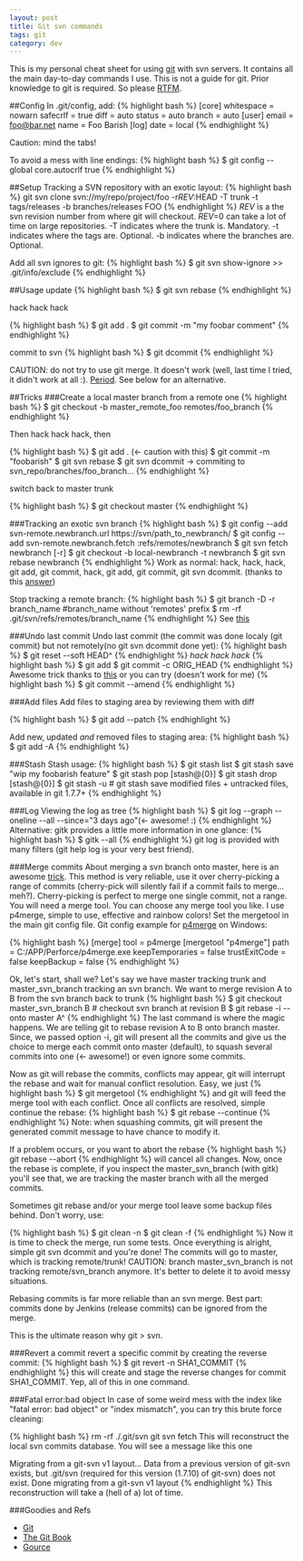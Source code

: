 ```yaml
---
layout: post
title: Git svn commands
tags: git
category: dev
---
```


This is my personal cheat sheet for using [git](http://git-scm.com/) with svn servers. It contains all the main day-to-day commands I use. This is not a guide for git. Prior knowledge to git is required. So please [RTFM](http://git-scm.com/book/en/Git-and-Other-Systems-Git-and-Subversion).

##Config
In .git/config, add:
{% highlight bash %}
[core]
	whitespace = nowarn
	safecrlf = true
	diff = auto
	status = auto
	branch = auto
[user]
	email = foo@bar.net
	name = Foo Barish
[log]
	date = local
{% endhighlight %}

Caution: mind the tabs!

To avoid a mess with line endings:
{% highlight bash %}
$ git config --global core.autocrlf true
{% endhighlight %}

##Setup
Tracking a SVN repository with an exotic layout:
{% highlight bash %}
git svn clone svn://my/repo/project/foo -r$REV$:HEAD -T trunk -t tags/releases -b branches/releases FOO
{% endhighlight %}
$REV$ is a the svn revision number from where git will checkout. $REV$=0 can take a lot of time on large repositories.
-T indicates where the trunk is. Mandatory.
-t indicates where the tags are. Optional.
-b indicates where the branches are. Optional.

Add all svn ignores to git:
{% highlight bash %}
$ git svn show-ignore >> .git/info/exclude
{% endhighlight %}

##Usage
update
{% highlight bash %}
$ git svn rebase
{% endhighlight %}

hack hack hack

{% highlight bash %}
$ git add .
$ git commit -m "my foobar comment"
{% endhighlight %}

commit to svn
{% highlight bash %}
$ git dcommit
{% endhighlight %}

CAUTION: do not try to use git merge. It doesn't work (well, last time I tried, it didn't work at all :). [Period](http://stackoverflow.com/questions/2164690/using-git-svn-to-merge-a-svn-branch-back-into-trunk-and-trunk-back-into-the-branc). See below for an alternative.

##Tricks
###Create a local master branch from a remote one
{% highlight bash %}
$ git checkout -b master_remote_foo remotes/foo_branch
{% endhighlight %}

Then hack hack hack, then

{% highlight bash %}
$ git add . (<- caution with this)
$ git commit -m "foobarish"
$ git svn rebase
$ git svn dcommit
-> commiting to svn_repo/branches/foo_branch...
{% endhighlight %}

switch back to master trunk

{% highlight bash %}
$ git checkout master
{% endhighlight %}

###Tracking an exotic svn branch
{% highlight bash %}
$ git config --add svn-remote.newbranch.url https://svn/path_to_newbranch/
$ git config --add svn-remote.newbranch.fetch :refs/remotes/newbranch
$ git svn fetch newbranch [-r<rev>]
$ git checkout -b local-newbranch -t newbranch
$ git svn rebase newbranch
{% endhighlight %}
Work as normal: hack, hack, hack, git add, git commit, hack, git add, git commit, git svn dcommit. (thanks to this [answer](http://stackoverflow.com/questions/296975/how-do-i-tell-git-svn-about-a-remote-branch-created-after-i-fetched-the-repo))

Stop tracking a remote branch:
{% highlight bash %}
$ git branch -D -r branch_name #branch_name without 'remotes' prefix
$ rm -rf .git/svn/refs/remotes/branch_name
{% endhighlight %}
See [this](http://stackoverflow.com/questions/1839606/delete-a-svn-branch-via-git)

###Undo last commit
Undo last commit (the commit was done localy (git commit) but not remotely(no git svn dcommit done yet):
{% highlight bash %}
$ git reset --soft HEAD^
{% endhighlight %}
_hack hack hack_
{% highlight bash %}
$ git add
$ git commit -c ORIG_HEAD
{% endhighlight %}
Awesome trick thanks to [this](http://stackoverflow.com/questions/927358/git-undo-last-commit) or you can try (doesn't work for me)
{% highlight bash %}
$ git commit --amend
{% endhighlight %}

###Add files
Add files to staging area by reviewing them with diff

{% highlight bash %}
$ git add --patch
{% endhighlight %}

Add new, updated *and* removed files to staging area:
{% highlight bash %}
$ git add -A
{% endhighlight %}

###Stash
Stash usage:
{% highlight bash %}
$ git stash list
$ git stash save "wip my foobarish feature"
$ git stash pop [stash@{0}]
$ git stash drop [stash@{0}]
$ git stash -u # git stash save modified files + untracked files, available in git 1.7.7+
{% endhighlight %}

###Log
Viewing the log as tree
{% highlight bash %}
$ git log --graph --oneline --all --since="3 days ago"(<- awesome! :)
{% endhighlight %}
Alternative: gitk provides a little more information in one glance:
{% highlight bash %}
$ gitk --all
{% endhighlight %}
git log is provided with many filters (git help log is your very best friend).

###Merge commits
About merging a svn branch onto master, here is an awesome [trick](http://ariejan.net/2010/06/10/cherry-picking-specific-commits-from-another-branch). This method is very reliable, use it over cherry-picking a range of commits (cherry-pick will silently fail if a commit fails to merge... meh?). Cherry-picking is perfect to merge one single commit, not a range. You will need a merge tool. You can choose any merge tool you like. I use p4merge, simple to use, effective and rainbow colors! Set the mergetool in the main git config file. Git config example for [p4merge](http://www.perforce.com/product/components/perforce_visual_merge_and_diff_tools) on Windows:

{% highlight bash %}
[merge]
	tool = p4merge
[mergetool "p4merge"]
	path = C:/APP/Perforce/p4merge.exe
	keepTemporaries = false
	trustExitCode = false
	keepBackup = false
{% endhighlight %}

Ok, let's start, shall we? Let's say we have master tracking trunk and master_svn_branch tracking an svn branch. We want to merge revision A to B from the svn branch back to trunk
{% highlight bash %}
$ git checkout master_svn_branch B # checkout svn branch at revision B
$ git rebase -i --onto master A^
{% endhighlight %}
The last command is where the magic happens. We are telling git to rebase revision A to B onto branch master. Since, we passed option -i, git will present all the commits and give us the choice to merge each commit onto master (default), to squash several commits into one (<- awesome!) or even ignore some commits.

Now as git will rebase the commits, conflicts may appear, git will interrupt the rebase and wait for manual conflict resolution. Easy, we just
{% highlight bash %}
$ git mergetool
{% endhighlight %}
and git will feed the merge tool with each conflict. Once all conflicts are resolved, simple continue the rebase:
{% highlight bash %}
$ git rebase --continue
{% endhighlight %}
Note: when squashing commits, git will present the generated commit message to have chance to modify it.

If a problem occurs, or you want to abort the rebase
{% highlight bash %}
git rebase --abort
{% endhighlight %}
will cancel all changes. Now, once the rebase is complete, if you inspect the master_svn_branch (with gitk) you'll see that, we are tracking the master branch with all the merged commits.

Sometimes git rebase and/or your merge tool leave some backup files behind. Don't worry, use:

{% highlight bash %}
$ git clean -n
$ git clean -f
{% endhighlight %}
Now it is time to check the merge, run some tests. Once everything is alright, simple git svn dcommit and you're done! The commits will go to master, which is tracking remote/trunk!
CAUTION: branch master_svn_branch is not tracking remote/svn_branch anymore. It's better to delete it to avoid messy situations.

Rebasing commits is far more reliable than an svn merge. Best part: commits done by Jenkins (release commits) can be ignored from the merge.

This is the ultimate reason why git > svn.

###Revert a commit
revert a specific commit by creating the reverse commit:
{% highlight bash %}
$ git revert -n SHA1_COMMIT
{% endhighlight %}
this will create and stage the reverse changes for commit SHA1_COMMIT. Yep, all of this in one command.

###Fatal error:bad object
In case of some weird mess with the index like "fatal error: bad object" or "index mismatch", you can try this brute force cleaning:

{% highlight bash %}
rm -rf ./.git/svn
git svn fetch
This will reconstruct the local svn commits database. You will see a message like this one

Migrating from a git-svn v1 layout...
Data from a previous version of git-svn exists, but
    .git/svn
    (required for this version (1.7.10) of git-svn) does not exist.
Done migrating from a git-svn v1 layout
{% endhighlight %}
This reconstruction will take a (hell of a) lot of time.

###Goodies and Refs
* [Git](http://git-scm.com/)
* [The Git Book](http://progit.org/book)
* [Gource](http://code.google.com/p/gource/)

